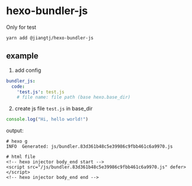 # hexo-bundler-js

Only for test

```
yarn add @jiangtj/hexo-bundler-js
```

## example

1. add config
  ```yml
  bundler_js:
    code:
      'test.js': test.js
      # file name: file path (base hexo.base_dir)
  ```

2. create js file `test.js` in base_dir
  ```js
  console.log("Hi, hello world!")
  ```

output:
```
# hexo g
INFO  Generated: js/bundler.83d361b48c5e39986c9fbb461c6a9970.js

# html file
<!-- hexo injector body_end start -->
<script src="/js/bundler.83d361b48c5e39986c9fbb461c6a9970.js" defer></script>
<!-- hexo injector body_end end -->
```
